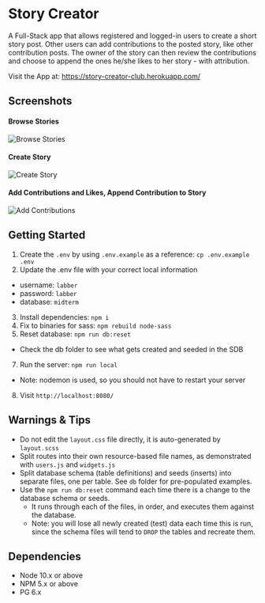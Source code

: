 # Story Creator

A Full-Stack app that allows registered and logged-in users to create a short story post. Other users can add contributions to the posted story, like other contribution posts. The owner of the story can then review the contributions and choose to append the ones he/she likes to her story - with attribution.

Visit the App at: https://story-creator-club.herokuapp.com/

## Screenshots

#### Browse Stories
![Browse Stories](https://github.com/RongxinZhang/story-creator/blob/master/docs/browse.gif?raw=true)

#### Create Story
![Create Story](https://github.com/RongxinZhang/story-creator/blob/master/docs/create.gif?raw=true)

#### Add Contributions and Likes, Append Contribution to Story
![Add Contributions](https://github.com/RongxinZhang/story-creator/blob/master/docs/contribution.gif?raw=true)

## Getting Started

1. Create the `.env` by using `.env.example` as a reference: `cp .env.example .env`
2. Update the .env file with your correct local information 
  - username: `labber` 
  - password: `labber` 
  - database: `midterm`
3. Install dependencies: `npm i`
4. Fix to binaries for sass: `npm rebuild node-sass`
5. Reset database: `npm run db:reset`
  - Check the db folder to see what gets created and seeded in the SDB
7. Run the server: `npm run local`
  - Note: nodemon is used, so you should not have to restart your server
8. Visit `http://localhost:8080/`

## Warnings & Tips

- Do not edit the `layout.css` file directly, it is auto-generated by `layout.scss`
- Split routes into their own resource-based file names, as demonstrated with `users.js` and `widgets.js`
- Split database schema (table definitions) and seeds (inserts) into separate files, one per table. See `db` folder for pre-populated examples. 
- Use the `npm run db:reset` command each time there is a change to the database schema or seeds. 
  - It runs through each of the files, in order, and executes them against the database. 
  - Note: you will lose all newly created (test) data each time this is run, since the schema files will tend to `DROP` the tables and recreate them.

## Dependencies

- Node 10.x or above
- NPM 5.x or above
- PG 6.x
